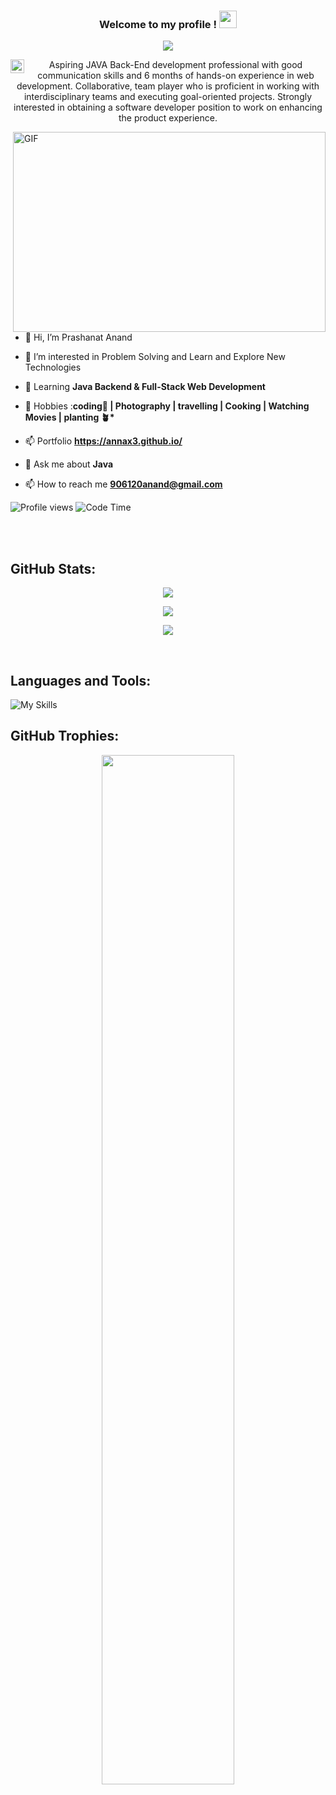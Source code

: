 <h3 align="center">
  Welcome to my profile !
  <img src="https://media.giphy.com/media/hvRJCLFzcasrR4ia7z/giphy.gif" width="28">
</h3>

<!-- Typing SVG by DenverCoder1 - https://github.com/DenverCoder1/readme-typing-svg -->
<p align="center">
  <a href="https://github.com/DenverCoder1/readme-typing-svg">
    <img src="https://readme-typing-svg.demolab.com/?lines=hi! My self Prashant 👦🏽; I am a Back-End%20web%20developer 👨🏻‍💻;open source contributor 🌏;Curious%20to%20learn%20new%20things !&font=Fira%20Code&center=true&width=440&height=45&color=f75c7e&vCenter=true&size=22&pause=1000"></a>
</p>

<a href="https://www.linkedin.com/in/prashantiet/">
  <img align="left" alt="Krutika's LinkedIN" width="22px" src="https://raw.githubusercontent.com/peterthehan/peterthehan/master/assets/linkedin.svg" />
</a>

<p align="center">
Aspiring JAVA Back-End development professional with good
communication skills and 6 months of hands-on
experience in web development. Collaborative, team
player who is proficient in working with interdisciplinary
teams and executing goal-oriented projects. Strongly
interested in obtaining a software developer position to
work on enhancing the product experience.
</p>

<img align="right" alt="GIF" src="https://github.com/abhisheknaiidu/abhisheknaiidu/blob/master/code.gif?raw=true" width="500" height="320" />

- 👋 Hi, I’m Prashanat Anand

- 👀 I’m interested in Problem Solving and Learn and Explore New Technologies

- 🌱 Learning **Java Backend & Full-Stack Web Development**

- 🎯 Hobbies :**coding📕 | Photography | travelling | Cooking | Watching Movies | planting 🪴\***

- 📫 Portfolio **https://annax3.github.io/**

- 💬 Ask me about **Java**

- 📫 How to reach me **906120anand@gmail.com**

![Profile views](https://gpvc.arturio.dev/annax3)
![Code Time](https://img.shields.io/endpoint?style=social&url=https://codetime-api.datreks.com/badge/2995?logoColor=dark%26project=%26recentMS=0%26showProject=true)

<!---
annax3/annax3 is a ✨ special ✨ repository because its `README.md` (this file) appears on your GitHub profile.
You can click the Preview link to take a look at your changes.
--->
<br/>
<br/>

## GitHub Stats:

<!-- <p align="center">
<img width="50%" align="center" src ="https://github-readme-stats.vercel.app/api?username=annax3&show_icons=true&theme=gruvbox"/> 
</p>

<br/>

<p align="center">
<img width="50%" align="center" src ="https://streak-stats.demolab.com/?user=annax3&theme=dark"/> 
</p>

<br/>

<p align="center">
<img width="50%" src ="https://github-readme-stats.vercel.app/api/top-langs/?username=annax3&layout=compact&hide=php"/>
</p> -->
<p align="center">
  <img src="https://github-readme-stats.vercel.app/api?username=annax3&show_icons=true&theme=radical&border_radius=20px">
</p>
<p align="center">
  <img src="https://github-readme-stats.vercel.app/api/top-langs/?username=annax3&show_icons=true&title_color=ffffff&icon_color=2A75CF&text_color=daf7dc&bg_color=191919&border_radius=20px">

</p>
<p align="center">
<img src="https://github-readme-stats.vercel.app/api/wakatime?username=annax3&layout=compact">
  </p>
<br>

## Languages and Tools:

![My Skills](https://skillicons.dev/icons?i=java,spring,hibernate,mysql,html,css,bootstrap,js,idea,vscode,aws,netlify,git,github)

## GitHub Trophies:

<p align="center">
<img width="65%" src ="https://github-profile-trophy.vercel.app/?username=annax3&theme=onedark"/>
</p>
